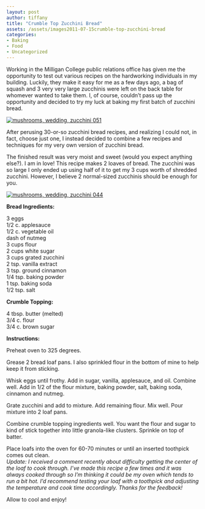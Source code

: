 ```yaml
---
layout: post
author: tiffany
title: "Crumble Top Zucchini Bread"
assets: /assets/images2011-07-15crumble-top-zucchini-bread
categories: 
- Baking
- Food
- Uncategorized
---
```


Working in the Milligan College public relations office has given me the opportunity to test out various recipes on the hardworking individuals in my building. Luckily, they make it easy for me as a few days ago, a bag of squash and 3 very very large zucchinis were left on the back table for whomever wanted to take them. I, of course, couldn’t pass up the opportunity and decided to try my luck at baking my first batch of zucchini bread.

[![](jekyll_uploads/2011/07/mushrooms-wedding-zucchini-051-575x304.jpg "mushrooms, wedding, zucchini 051")](http://www.sweetpeonies.com/2011/07/crumble-top-zucchini-bread/mushrooms-wedding-zucchini-051/)

After perusing 30-or-so zucchini bread recipes, and realizing I could not, in fact, choose just one, I instead decided to combine a few recipes and techniques for my very own version of zucchini bread.

The finished result was very moist and sweet (would you expect anything else?). I am in love! This recipe makes 2 loaves of bread. The zucchini was so large I only ended up using half of it to get my 3 cups worth of shredded zucchini. However, I believe 2 normal-sized zucchinis should be enough for you.

[![](jekyll_uploads/2011/07/mushrooms-wedding-zucchini-044-575x396.jpg "mushrooms, wedding, zucchini 044")](http://www.sweetpeonies.com/2011/07/crumble-top-zucchini-bread/mushrooms-wedding-zucchini-044/)

**Bread Ingredients:**

3 eggs  
1/2 c. applesauce  
1/2 c. vegetable oil  
dash of nutmeg  
3 cups flour  
2 cups white sugar  
3 cups grated zucchini  
2 tsp. vanilla extract  
3 tsp. ground cinnamon  
1/4 tsp. baking powder  
1 tsp. baking soda  
1/2 tsp. salt

**Crumble Topping:**

4 tbsp. butter (melted)  
3/4 c. flour  
3/4 c. brown sugar

**Instructions:**

Preheat oven to 325 degrees.

Grease 2 bread loaf pans. I also sprinkled flour in the bottom of mine to help keep it from sticking.

Whisk eggs until frothy. Add in sugar, vanilla, applesauce, and oil. Combine well. Add in 1/2 of the flour mixture, baking powder, salt, baking soda, cinnamon and nutmeg.

Grate zucchini and add to mixture. Add remaining flour. Mix well. Pour mixture into 2 loaf pans.

Combine crumble topping ingredients well. You want the flour and sugar to kind of stick together into little granola-like clusters. Sprinkle on top of batter.

Place loafs into the oven for 60-70 minutes or until an inserted toothpick comes out clean.  
_Update: I received a comment recently about difficulty getting the center of the loaf to cook through. I’ve made this recipe a few times and it was always cooked through so I’m thinking it could be my oven which tends to run a bit hot. I’d recommend testing your loaf with a toothpick and adjusting the temperature and cook time accordingly. Thanks for the feedback!_

Allow to cool and enjoy!